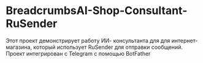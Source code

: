 # BreadcrumbsAI-Shop-Consultant-RuSender
Этот проект демонстрирует работу ИИ- консультанта для для интернет-магазина, который использует RuSender для отправки сообщений. Проект интегрирован с Telegram с помощью BotFather
